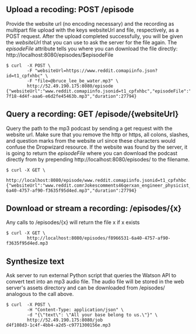 ## Upload a recoding: POST /episode
Provide the website url (no encoding necessary) and the recording as multipart file upload with the keys websiteUrl and file, respectively, as a POST request.
After the upload completed successfully, you will be given the *websiteUrl* that you can use to ask the server for the file again. The *episodeFile* attribute tells you where you can download the file directly: http://localhost:8080/episodes/$episodeFile
```
$ curl	-X POST \
		-F "websiteUrl=https://www.reddit.comapiinfo.json?id=t1_cpfxhbc" \
		-F "file=@bruce_lee_be_water.mp3" \
		http://52.49.190.175:8080/episode
{"websiteUrl":"www.reddit.comapiinfo.jsonid=t1_cpfxhbc","episodeFile":"2d8a4592-7f18-4d4f-aaa6-e6d2fe45463b.mp3","duration":27794}
```

## Query a recording: GET /episode/{websiteUrl}
Query the path to the mp3 podcast by sending a get request with the website url. Make sure that you remove the http or https, all colons, slashes, and question marks from the website url since these characters would confuse the Dropwizard resource.
If the website was found by the server, it is going to return the *episodeFile* where you can download the podcast directly from by prepending http://localhost:8080/episodes/ to the filename.
```
$ curl -X GET \
		http://localhost:8080/episode/www.reddit.comapiinfo.jsonid=t1_cpfxhbc
{"websiteUrl":"www.reddit.comrJokescomments46qerxan_engineer_physicist_and_a_statistician_in_a","episodeFile":"f8966531-6a40-4757-af90-f3635f95d4ed.mp3","duration":27794}
```

## Download or stream a recording: /episodes/{x}
Any calls to /episodes/{x} will return the file x if x exists
```
$ curl -X GET \
		http://localhost:8080/episodes/f8966531-6a40-4757-af90-f3635f95d4ed.mp3
```

## Synthesize text
Ask server to run external Python script that queries the Watson API to convert text into an mp3 audio file. The audio file will be stored in the web server's assets directory and can be downloaded from /episodes/ analogous to the call above.
```
$ curl	-X POST \
		-H "Content-Type: application/json" \
		-d "{\"text\": \"All your base belong to us.\"}" \
		http://52.49.190.175:8080/job
d4f108d3-1c4f-4bb4-a2d5-c9771300156e.mp3
```